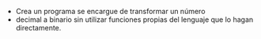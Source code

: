  * Crea un programa se encargue de transformar un número
 * decimal a binario sin utilizar funciones propias del lenguaje que lo hagan directamente.